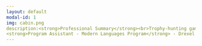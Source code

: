 ```yaml
---
layout: default
modal-id: 1
img: cabin.png
description:<strong>Professional Summary</strong><br>Trophy-hunting gamer, open world completionist, and engaging voice actor with a love for all things international. Social science scholar fascinated by the power of vocal performance in the video game medium, surveillance, and the materiality of digital space. Dedicated and collaborative professional with exemplary customer service skills and over a decade of experience in the fields of healthcare, academia, and entertainment media. <br><br><strong><strong>Voice Actor / Transcript Editor </strong> - Bloody Disgusting, LLC, Remote, September 2021 - Present<br><strong>Writing Center Tutor</strong> - RPI Center for Global Communication + Design (COMM+D), Troy, NY, USA, January 2024 - Present<strong>Undergraduate Teaching Assistant for Dr. Ralph Noble</strong> - AI in the Information Age / Motivation and Performance Courses, Troy, NY, USA, August 2023 - December 2023<br><strong>Access Coordinator - Global Patient Services</strong> - Children’s Hospital of Philadelphia (CHOP), Philadelphia, PA, USA November 2018 - July 2022<br><strong>Greater Philadelphia Coronavirus HelpLine - Contact Tracing Center</strong> - Children’s Hospital of Philadelphia (CHOP), Philadelphia, PA, USA, July 2020 - February 2021<br><strong>Program Assistant - Department of Communication</strong> - Drexel University, Philadelphia, PA, USA, January 2015 - October 2018<br><strong>Adjunct Chinese Instructor - Modern Languages Program</strong> - Drexel University, Philadelphia, PA, USA, September 2014 - September 2016<br>
<strong>Program Assistant - Modern Languages Program</strong> - Drexel University, Philadelphia, PA, USA, November 2013 - June 2014<strong>Airport Coordinator / Assistant to the Regional Travel & Logistics Coordinator</strong> - AFS-USA, New York City, NY, USA, Summer 2013<br><strong>Freelance Journalist / Blog Writer</strong> - Viacom - MTV Korea, New York City, NY, USA, March 2012 - January 2013<br><strong>Actor - SHADES Theater (Student Health Advocates Developing Educational Scenarios)</strong> - Rutgers University Health Services, New Brunswick, NJ, USA, September 2008 - June 2012<br><strong>Sales Associate / Facilities Maintenance Associate / Cashier - Victoria’s Secret</strong> - Deptford, NJ, USA, June 2009 - January 2010<br>Education</strong><br>Doctor of Philosophy - Critical Game Design <em>(in progress)</em><br>Rensselaer Polytechnic Institute, Troy, NY, USA<br><br>Master of Science - Science, Technology & Society<br>Drexel University, Philadelphia, PA, USA<br><br>Bachelor of Arts - Spanish and Mandarin Chinese Double Major<br>Rutgers, The State University of New Jersey, New Brunswick, NJ, USA<br> <p><a href="https://rpiexchange-my.sharepoint.com/:b:/g/personal/bowerj6_rpi_edu/Echqe1Y5CbJArXlAMGQkZywB5SCI71z8TX57iwtMhbZdGw"> <br>Link to Resume (PDF)</a></p>
---
```

